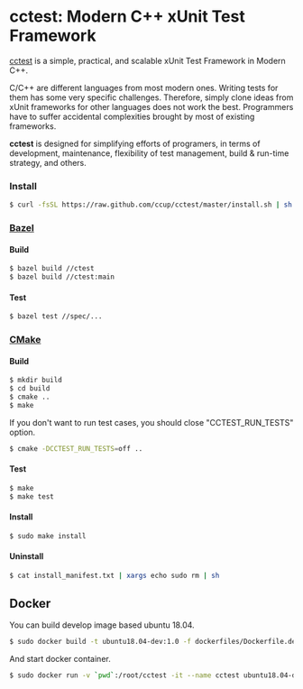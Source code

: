 # cctest: Modern C++ xUnit Test Framework

[cctest](http://github.com/wisdomcoda/cctest) is a simple, practical, and scalable xUnit Test Framework in Modern C++.

C/C++ are different languages from most modern ones. Writing tests for them has some very specific challenges. Therefore, simply clone ideas from xUnit frameworks for other languages does not work the best. Programmers have to suffer accidental complexities brought by most of existing frameworks.

**cctest** is designed for simplifying efforts of programers, in terms of development, maintenance, flexibility of test management, build & run-time strategy, and others.

### Install

```bash
$ curl -fsSL https://raw.github.com/ccup/cctest/master/install.sh | sh
```

### [Bazel](https://www.bazel.build)

#### Build

```bash
$ bazel build //ctest
$ bazel build //ctest:main
```

#### Test

```bash
$ bazel test //spec/...
```

### [CMake](https://www.cmake.org)

#### Build

```bash
$ mkdir build
$ cd build
$ cmake .. 
$ make
```

If you don't want to run test cases, you should close "CCTEST_RUN_TESTS" option.

```bash
$ cmake -DCCTEST_RUN_TESTS=off ..
```

#### Test

```bash
$ make
$ make test
```

#### Install

```bash
$ sudo make install
```

#### Uninstall

```bash
$ cat install_manifest.txt | xargs echo sudo rm | sh
```

## Docker

You can build develop image based ubuntu 18.04.

```bash
$ sudo docker build -t ubuntu18.04-dev:1.0 -f dockerfiles/Dockerfile.devel .
```

And start docker container.

```bash
$ sudo docker run -v `pwd`:/root/cctest -it --name cctest ubuntu18.04-dev:1.0
```
